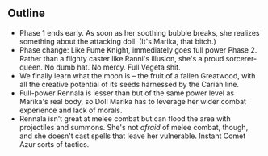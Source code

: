 ## Outline

- Phase 1 ends early. As soon as her soothing bubble breaks, she realizes something about the attacking doll. (It's Marika, that bitch.)
- Phase change: Like Fume Knight, immediately goes full power Phase 2. Rather than a flighty caster like Ranni's illusion, she's a proud sorcerer-queen. No dumb hat. No mercy. Full Vegeta shit.
- We finally learn what the moon is – the fruit of a fallen Greatwood, with all the creative potential of its seeds harnessed by the Carian line.
- Full-power Rennala is lesser than but of the same power level as Marika's real body, so Doll Marika has to leverage her wider combat experience and lack of morals.
- Rennala isn't great at melee combat but can flood the area with projectiles and summons. She's not _afraid_ of melee combat, though, and she doesn't cast spells that leave her vulnerable. Instant Comet Azur sorts of tactics.